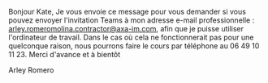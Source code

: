 
Bonjour Kate,
Je vous envoie ce message pour vous demander si vous pouvez envoyer l'invitation Teams à mon adresse e-mail professionnelle : arley.romeromolina.contractor@axa-im.com, afin que je puisse utiliser l'ordinateur de travail.
Dans le cas où cela ne fonctionnerait pas pour une quelconque raison, nous pourrons faire le cours par téléphone au 06 49 10 11 23.
Merci d'avance et à bientôt

Arley Romero
